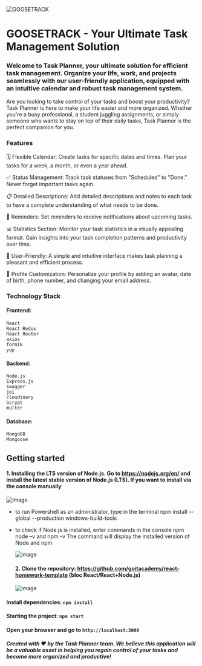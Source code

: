 ![GOOSETRACK](https://github.com/Nepalcem/goostrack_front/assets/113768684/eb458732-5ed3-4f98-b31f-82565681cf3e)

# GOOSETRACK - Your Ultimate Task Management Solution


### Welcome to Task Planner, your ultimate solution for efficient task management. Organize your life, work, and projects seamlessly with our user-friendly application, equipped with an intuitive calendar and robust task management system.
Are you looking to take control of your tasks and boost your productivity? Task Planner is here to make your life easier and more organized. Whether you're a busy professional, a student juggling assignments, or simply someone who wants to stay on top of their daily tasks, Task Planner is the perfect companion for you.


### Features
🗓️ Flexible Calendar: Create tasks for specific dates and times. Plan your tasks for a week, a month, or even a year ahead.

✅ Status Management: Track task statuses from "Scheduled" to "Done." Never forget important tasks again.

📋 Detailed Descriptions: Add detailed descriptions and notes to each task to have a complete understanding of what needs to be done.

📅 Reminders: Set reminders to receive notifications about upcoming tasks.

📊 Statistics Section: Monitor your task statistics in a visually appealing format. Gain insights into your task completion patterns and productivity over time.

🔄 User-Friendly: A simple and intuitive interface makes task planning a pleasant and efficient process.

👤 Profile Customization: Personalize your profile by adding an avatar, date of birth, phone number, and changing your email address.


### Technology Stack

#### Frontend:
    React
    React Redux
    React Router
    axios
    formik
    yup
    
#### Backend:
    Node.js
    Express.js
    swagger
    joi
    cloudinary
    bcrypt
    multer
    
#### Database:
    MongoDB
    Mongoose


## Getting started 

#### 1. Installing the LTS version of Node.js. Go to https://nodejs.org/en/ and install the latest stable version of Node.js (LTS). If you want to install via the console manually
![image](https://github.com/Nepalcem/goostrack_front/assets/113768684/844521a3-9671-417e-840c-7dd13ca6b02f)

* to run Powershell as an administrator, type in the terminal
  npm install --global --production windows-build-tools
  
* to check if Node.js is installed, enter commands in the console
  npm node –v    and    npm -v
  The command will display the installed version of Node and npm
  
  ![image](https://github.com/Nepalcem/goostrack_front/assets/113768684/b453408f-bf07-4c3a-b978-a9a968696a59)

  #### 2. Clone the repository: https://github.com/goitacademy/react-homework-template (bloc React/React+Node.js)
  ![image](https://github.com/Nepalcem/goostrack_front/assets/113768684/8cfa47c2-2356-44e8-8aca-f49ff6fadfef)

#### Install dependencies: `npm install`
#### Starting the project: `npm start`
#### Open your browser and go to `http://localhost:3000`










  ##### Created with ❤️ by the Task Planner team. We believe this application will be a valuable asset in helping you regain control of your tasks and become more organized and productive!
